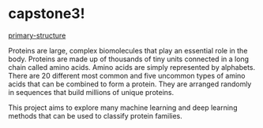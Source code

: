 # capstone3!

[primary-structure](https://user-images.githubusercontent.com/56170078/150651068-90c2f5be-79df-4d71-9a1f-3d8324974868.png)


Proteins are large, complex biomolecules that play an essential role in the body. Proteins are made 
up of thousands of tiny units connected in a long chain called amino acids. Amino acids are simply 
represented by alphabets. There are 20 different most common and five uncommon types of amino 
acids that can be combined to form a protein. They are arranged randomly in sequences that build 
millions of unique proteins.


This project aims to explore many machine learning and deep learning methods that can be used to classify 
protein families. 

